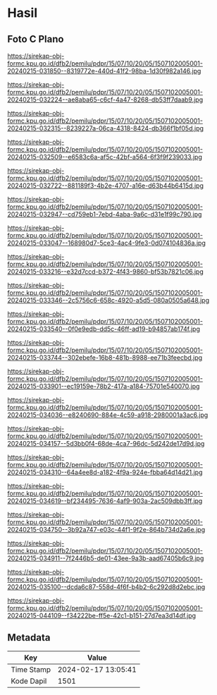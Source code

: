 # Hasil

## Foto C Plano

https://sirekap-obj-formc.kpu.go.id/dfb2/pemilu/pdpr/15/07/10/20/05/1507102005001-20240215-031850--8319772e-440d-41f2-98ba-1d30f982a146.jpg

https://sirekap-obj-formc.kpu.go.id/dfb2/pemilu/pdpr/15/07/10/20/05/1507102005001-20240215-032224--ae8aba65-c6cf-4a47-8268-db53ff7daab9.jpg

https://sirekap-obj-formc.kpu.go.id/dfb2/pemilu/pdpr/15/07/10/20/05/1507102005001-20240215-032315--8239227a-06ca-4318-8424-db366f1bf05d.jpg

https://sirekap-obj-formc.kpu.go.id/dfb2/pemilu/pdpr/15/07/10/20/05/1507102005001-20240215-032509--e6583c6a-af5c-42bf-a564-6f3f9f239033.jpg

https://sirekap-obj-formc.kpu.go.id/dfb2/pemilu/pdpr/15/07/10/20/05/1507102005001-20240215-032722--881189f3-4b2e-4707-a16e-d63b44b6415d.jpg

https://sirekap-obj-formc.kpu.go.id/dfb2/pemilu/pdpr/15/07/10/20/05/1507102005001-20240215-032947--cd759eb1-7ebd-4aba-9a6c-d31e1f99c790.jpg

https://sirekap-obj-formc.kpu.go.id/dfb2/pemilu/pdpr/15/07/10/20/05/1507102005001-20240215-033047--168980d7-5ce3-4ac4-9fe3-0d074104836a.jpg

https://sirekap-obj-formc.kpu.go.id/dfb2/pemilu/pdpr/15/07/10/20/05/1507102005001-20240215-033216--e32d7ccd-b372-4f43-9860-bf53b7821c06.jpg

https://sirekap-obj-formc.kpu.go.id/dfb2/pemilu/pdpr/15/07/10/20/05/1507102005001-20240215-033346--2c5756c6-658c-4920-a5d5-080a0505a648.jpg

https://sirekap-obj-formc.kpu.go.id/dfb2/pemilu/pdpr/15/07/10/20/05/1507102005001-20240215-033540--0f0e9edb-dd5c-46ff-ad19-b94857ab174f.jpg

https://sirekap-obj-formc.kpu.go.id/dfb2/pemilu/pdpr/15/07/10/20/05/1507102005001-20240215-033744--302ebefe-16b8-481b-8988-ee71b3feecbd.jpg

https://sirekap-obj-formc.kpu.go.id/dfb2/pemilu/pdpr/15/07/10/20/05/1507102005001-20240215-033901--ec19159e-78b2-417a-a184-75701e540070.jpg

https://sirekap-obj-formc.kpu.go.id/dfb2/pemilu/pdpr/15/07/10/20/05/1507102005001-20240215-034036--e8240690-884e-4c59-a918-2980001a3ac6.jpg

https://sirekap-obj-formc.kpu.go.id/dfb2/pemilu/pdpr/15/07/10/20/05/1507102005001-20240215-034157--5d3bb0f4-68de-4ca7-96dc-5d242de17d9d.jpg

https://sirekap-obj-formc.kpu.go.id/dfb2/pemilu/pdpr/15/07/10/20/05/1507102005001-20240215-034310--64a4ee8d-a182-4f9a-924e-fbba64d14d21.jpg

https://sirekap-obj-formc.kpu.go.id/dfb2/pemilu/pdpr/15/07/10/20/05/1507102005001-20240215-034619--bf234495-7636-4af9-903a-2ac509dbb3ff.jpg

https://sirekap-obj-formc.kpu.go.id/dfb2/pemilu/pdpr/15/07/10/20/05/1507102005001-20240215-034750--3b92a747-e03c-44f1-9f2e-864b734d2a6e.jpg

https://sirekap-obj-formc.kpu.go.id/dfb2/pemilu/pdpr/15/07/10/20/05/1507102005001-20240215-034911--7f2446b5-de01-43ee-9a3b-aad67405b6c9.jpg

https://sirekap-obj-formc.kpu.go.id/dfb2/pemilu/pdpr/15/07/10/20/05/1507102005001-20240215-035100--dcda6c87-558d-4f6f-b4b2-6c292d8d2ebc.jpg

https://sirekap-obj-formc.kpu.go.id/dfb2/pemilu/pdpr/15/07/10/20/05/1507102005001-20240215-044109--f34222be-ff5e-42c1-b151-27d7ea3d14df.jpg


## Metadata

| Key        | Value               |
| ---------- | ------------------- |
| Time Stamp | 2024-02-17 13:05:41 |
| Kode Dapil | 1501                |



